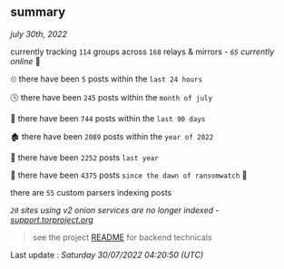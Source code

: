 
## summary
_july 30th, 2022_

currently tracking `114` groups across `168` relays & mirrors - _`65` currently online_ 📡

⏲ there have been `5` posts within the `last 24 hours`

🕓 there have been `245` posts within the `month of july`

📅 there have been `744` posts within the `last 90 days`

🏚 there have been `2089` posts within the `year of 2022`

🚀 there have been `2252` posts `last year`

🦕 there have been `4375` posts `since the dawn of ransomwatch` 🐣

there are `55` custom parsers indexing posts

_`20` sites using v2 onion services are no longer indexed - [support.torproject.org](https://support.torproject.org/onionservices/v2-deprecation/)_

> see the project [README](https://github.com/jmousqueton/ransomwatch#readme) for backend technicals



Last update : _Saturday 30/07/2022 04:20:50 (UTC)_

